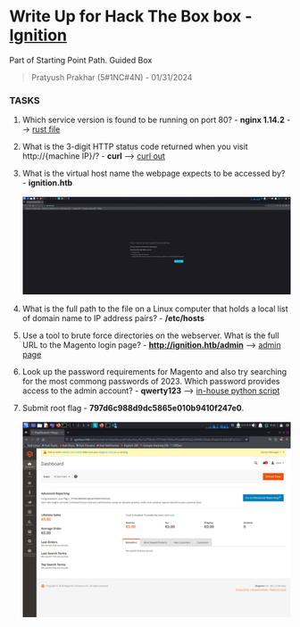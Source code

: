 # Write Up for Hack The Box box - [Ignition](https://app.hackthebox.com/starting-point?tier=1)

Part of Starting Point Path. Guided Box

> Pratyush Prakhar (5#1NC#4N) - 01/31/2024


### TASKS

1. Which service version is found to be running on port 80? - **nginx 1.14.2** --> [rust file](rustscan/main.nmap)

2. What is the 3-digit HTTP status code returned when you visit http://{machine IP}/? - **curl** --> [curl out](web/curl.txt)

3. What is the virtual host name the webpage expects to be accessed by? - **ignition.htb**
\
\
![](images/domain.png)

4. What is the full path to the file on a Linux computer that holds a local list of domain name to IP address pairs? - **/etc/hosts**

5. Use a tool to brute force directories on the webserver. What is the full URL to the Magento login page? - **http://ignition.htb/admin** --> [admin page](web/ferox.out)

6. Look up the password requirements for Magento and also try searching for the most commong passwords of 2023. Which password provides access to the admin account? - **qwerty123** --> [in-house python script](script/crack.py)

7. Submit root flag - **797d6c988d9dc5865e010b9410f247e0**.
\
\
![](images/flag.png)
